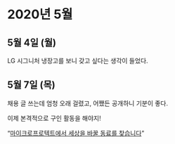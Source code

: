 # 2020년 5월

## 5월 4일 (월)

LG 시그니처 냉장고를 보니 갖고 싶다는 생각이 들었다.

## 5월 7일 (목)

채용 글 쓰는데 엄청 오래 걸렸고, 어쨌든 공개하니 기분이 좋다.

이제 본격적으로 구인 활동을 해야지!

“[마이크로프로텍트에서 세상을 바꿀 동료를 찾습니다](https://j.mp/2L9rz7W)”
